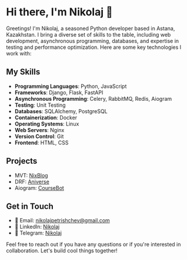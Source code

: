 # Hi there, I'm Nikolaj 👋

Greetings! I'm Nikolaj, a seasoned Python developer based in Astana, Kazakhstan. I bring a diverse set of skills to the table, including web development, asynchronous programming, databases, and expertise in testing and performance optimization. Here are some key technologies I work with:

## My Skills

- **Programming Languages**: Python, JavaScript
- **Frameworks**: Django, Flask, FastAPI
- **Asynchronous Programming**: Celery, RabbitMQ, Redis, Aiogram
- **Testing**: Unit Testing
- **Databases**: SQLAlchemy, PostgreSQL
- **Containerization**: Docker
- **Operating Systems**: Linux
- **Web Servers**: Nginx
- **Version Control**: Git
- **Frontend**: HTML, CSS

## Projects

- MVT: [NixBlog](https://github.com/Nikolaj-dev/django-mvt-postgresql-postblog)
- DRF: [Aniverse](https://github.com/Nikolaj-dev/Aniverse)
- Aiogram: [CourseBot](https://github.com/Nikolaj-dev/aiogrambot_testcase)

## Get in Touch

- 📧 Email: nikolajpetrishchev@gmail.com
- 💼 LinkedIn: [Nikolaj](https://www.linkedin.com/in/nikolaj-dev/)
- 📱 Telegram: [Nikolaj](https://t.me/NikolajPetrishchev)


Feel free to reach out if you have any questions or if you're interested in collaboration. Let's build cool things together!


